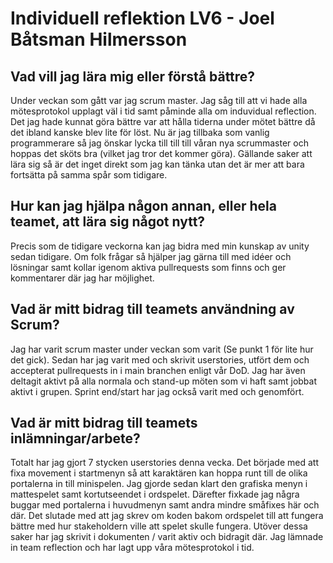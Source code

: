 # Individuell reflektion LV6 - Joel Båtsman Hilmersson
## Vad vill jag lära mig eller förstå bättre?
Under veckan som gått var jag scrum master. Jag såg till att vi hade alla mötesprotokol upplagt väl i tid samt påminde alla om induvidual reflection. Det jag hade kunnat 
göra bättre var att hålla tiderna under mötet bättre då det ibland kanske blev lite för löst. Nu är jag tillbaka som vanlig programmerare så jag önskar lycka till till
till våran nya scrummaster och hoppas det sköts bra (vilket jag tror det kommer göra). Gällande saker att lära sig så är det inget direkt som jag kan tänka utan det 
är mer att bara fortsätta på samma spår som tidigare. 
## Hur kan jag hjälpa någon annan, eller hela teamet, att lära sig något nytt?
Precis som de tidigare veckorna kan jag bidra med min kunskap av unity sedan tidigare. Om folk frågar så hjälper jag gärna till med idéer och lösningar samt kollar 
igenom aktiva pullrequests som finns och ger kommentarer där jag har möjlighet.
## Vad är mitt bidrag till teamets användning av Scrum?
Jag har varit scrum master under veckan som varit (Se punkt 1 för lite hur det gick). Sedan har jag varit med och skrivit userstories, utfört dem och accepterat 
pullrequests in i main branchen enligt vår DoD. Jag har även deltagit aktivt på alla normala och stand-up möten som vi haft samt jobbat aktivt i grupen. Sprint end/start
har jag också varit med och genomfört.
## Vad är mitt bidrag till teamets inlämningar/arbete?
Totalt har jag gjort 7 stycken userstories denna vecka. Det började med att fixa movement i startmenyn så att karaktären kan hoppa runt till de olika portalerna in 
till minispelen. Jag gjorde sedan klart den grafiska menyn i mattespelet samt kortutseendet i ordspelet. Därefter fixkade jag några buggar med portalerna i huvudmenyn
samt andra mindre småfixes här och där. Det slutade med att jag skrev om koden bakom ordspelet till att fungera bättre med hur stakeholdern ville att spelet skulle 
fungera. Utöver dessa saker har jag skrivit i dokumenten / varit aktiv och bidragit där. Jag lämnade in team reflection och har lagt upp våra mötesprotokol i tid.
